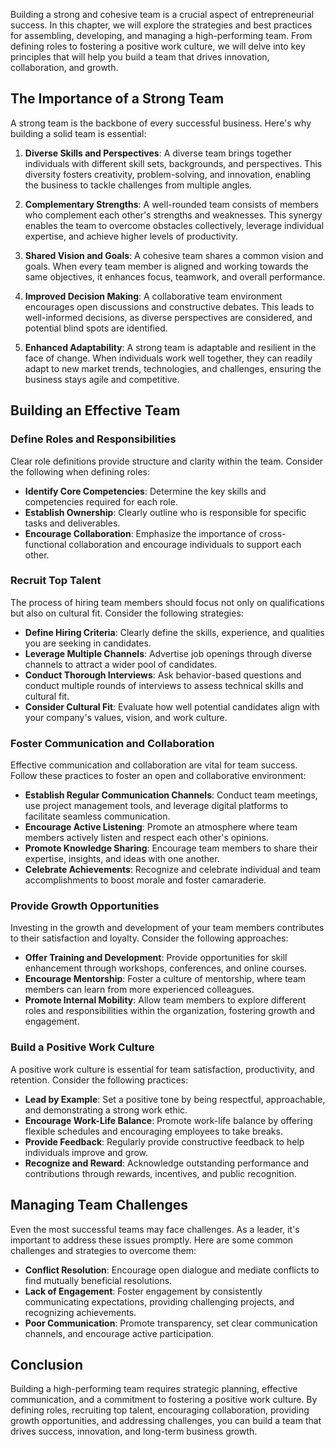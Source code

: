 
Building a strong and cohesive team is a crucial aspect of entrepreneurial success. In this chapter, we will explore the strategies and best practices for assembling, developing, and managing a high-performing team. From defining roles to fostering a positive work culture, we will delve into key principles that will help you build a team that drives innovation, collaboration, and growth.

The Importance of a Strong Team
-------------------------------

A strong team is the backbone of every successful business. Here's why building a solid team is essential:

1. **Diverse Skills and Perspectives**: A diverse team brings together individuals with different skill sets, backgrounds, and perspectives. This diversity fosters creativity, problem-solving, and innovation, enabling the business to tackle challenges from multiple angles.

2. **Complementary Strengths**: A well-rounded team consists of members who complement each other's strengths and weaknesses. This synergy enables the team to overcome obstacles collectively, leverage individual expertise, and achieve higher levels of productivity.

3. **Shared Vision and Goals**: A cohesive team shares a common vision and goals. When every team member is aligned and working towards the same objectives, it enhances focus, teamwork, and overall performance.

4. **Improved Decision Making**: A collaborative team environment encourages open discussions and constructive debates. This leads to well-informed decisions, as diverse perspectives are considered, and potential blind spots are identified.

5. **Enhanced Adaptability**: A strong team is adaptable and resilient in the face of change. When individuals work well together, they can readily adapt to new market trends, technologies, and challenges, ensuring the business stays agile and competitive.

Building an Effective Team
--------------------------

### Define Roles and Responsibilities

Clear role definitions provide structure and clarity within the team. Consider the following when defining roles:

* **Identify Core Competencies**: Determine the key skills and competencies required for each role.
* **Establish Ownership**: Clearly outline who is responsible for specific tasks and deliverables.
* **Encourage Collaboration**: Emphasize the importance of cross-functional collaboration and encourage individuals to support each other.

### Recruit Top Talent

The process of hiring team members should focus not only on qualifications but also on cultural fit. Consider the following strategies:

* **Define Hiring Criteria**: Clearly define the skills, experience, and qualities you are seeking in candidates.
* **Leverage Multiple Channels**: Advertise job openings through diverse channels to attract a wider pool of candidates.
* **Conduct Thorough Interviews**: Ask behavior-based questions and conduct multiple rounds of interviews to assess technical skills and cultural fit.
* **Consider Cultural Fit**: Evaluate how well potential candidates align with your company's values, vision, and work culture.

### Foster Communication and Collaboration

Effective communication and collaboration are vital for team success. Follow these practices to foster an open and collaborative environment:

* **Establish Regular Communication Channels**: Conduct team meetings, use project management tools, and leverage digital platforms to facilitate seamless communication.
* **Encourage Active Listening**: Promote an atmosphere where team members actively listen and respect each other's opinions.
* **Promote Knowledge Sharing**: Encourage team members to share their expertise, insights, and ideas with one another.
* **Celebrate Achievements**: Recognize and celebrate individual and team accomplishments to boost morale and foster camaraderie.

### Provide Growth Opportunities

Investing in the growth and development of your team members contributes to their satisfaction and loyalty. Consider the following approaches:

* **Offer Training and Development**: Provide opportunities for skill enhancement through workshops, conferences, and online courses.
* **Encourage Mentorship**: Foster a culture of mentorship, where team members can learn from more experienced colleagues.
* **Promote Internal Mobility**: Allow team members to explore different roles and responsibilities within the organization, fostering growth and engagement.

### Build a Positive Work Culture

A positive work culture is essential for team satisfaction, productivity, and retention. Consider the following practices:

* **Lead by Example**: Set a positive tone by being respectful, approachable, and demonstrating a strong work ethic.
* **Encourage Work-Life Balance**: Promote work-life balance by offering flexible schedules and encouraging employees to take breaks.
* **Provide Feedback**: Regularly provide constructive feedback to help individuals improve and grow.
* **Recognize and Reward**: Acknowledge outstanding performance and contributions through rewards, incentives, and public recognition.

Managing Team Challenges
------------------------

Even the most successful teams may face challenges. As a leader, it's important to address these issues promptly. Here are some common challenges and strategies to overcome them:

* **Conflict Resolution**: Encourage open dialogue and mediate conflicts to find mutually beneficial resolutions.
* **Lack of Engagement**: Foster engagement by consistently communicating expectations, providing challenging projects, and recognizing achievements.
* **Poor Communication**: Promote transparency, set clear communication channels, and encourage active participation.

Conclusion
----------

Building a high-performing team requires strategic planning, effective communication, and a commitment to fostering a positive work culture. By defining roles, recruiting top talent, encouraging collaboration, providing growth opportunities, and addressing challenges, you can build a team that drives success, innovation, and long-term business growth.
